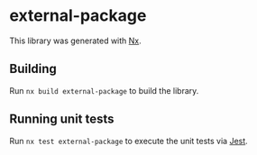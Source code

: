 # external-package

This library was generated with [Nx](https://nx.dev).

## Building

Run `nx build external-package` to build the library.

## Running unit tests

Run `nx test external-package` to execute the unit tests via [Jest](https://jestjs.io).
